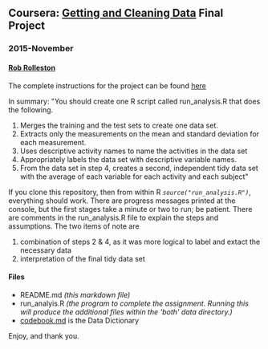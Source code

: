 ## Coursera: [Getting and Cleaning Data](https://class.coursera.org/getdata-012) Final Project
### 2015-November
#### [Rob Rolleston](rob.rolleston@xerox.com)

The complete instructions for the project can be found [here](https://class.coursera.org/getdata-012/human_grading)

In summary:
"You should create one R script called run_analysis.R that does the following. 

1.  Merges the training and the test sets to create one data set.
2.  Extracts only the measurements on the mean and standard deviation for each measurement. 
3.  Uses descriptive activity names to name the activities in the data set
4.  Appropriately labels the data set with descriptive variable names. 
5.  From the data set in step 4, creates a second, independent tidy data set with the average of each variable for each activity and each subject"

If you clone this repository, then from within R *`source("run_analysis.R")`*, everything should work.  There are progress messages printed at the console, but the first stages take a minute or two to run; be patient.  There are comments in the run_analysis.R file to explain the steps and assumptions.  The two items of note are  

1. combination of steps 2 & 4, as it was more logical to label and extact the necessary data  
2. interpretation of the final tidy data set

#### Files

* README.md *(this markdown file)* 
* run_analyis.R *(the program to complete the assignment.  Running this will produce the additional files within the 'both' data directory.)*
* [codebook.md](https://github.com/RobRolleston/coursera-datascience-03-getcleandata/blob/master/codebook.md) is the Data Dictionary
  

Enjoy, and thank you.
